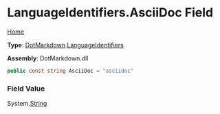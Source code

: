 # LanguageIdentifiers\.AsciiDoc Field

[Home](../../../README.md)

**Type**: [DotMarkdown](../../README.md)\.[LanguageIdentifiers](../README.md)

**Assembly**: DotMarkdown\.dll

```csharp
public const string AsciiDoc = "asciidoc"
```

### Field Value

System\.[String](https://docs.microsoft.com/en-us/dotnet/api/system.string)